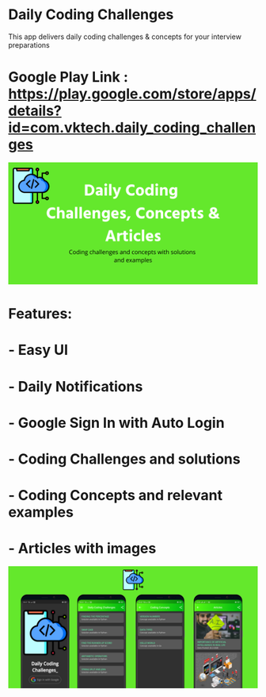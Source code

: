 # Daily Coding Challenges

This app delivers daily coding challenges & concepts for your interview preparations

# Google Play Link : https://play.google.com/store/apps/details?id=com.vktech.daily_coding_challenges

<img src="assets/Daily Coding Challenges & Concepts.png" alt="Feature Graphic"/>

# Features:
# - Easy UI
# - Daily Notifications
# - Google Sign In with Auto Login
# - Coding Challenges and solutions
# - Coding Concepts and relevant examples
# - Articles with images

<img src="assets/images/Copy of Daily Coding Challenges & Concepts.png" alt="Screens"/>

